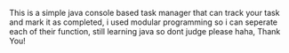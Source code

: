 This is a simple java console based task manager that can track your task and mark it as completed, i used modular programming so i can seperate each of their function, still learning java so dont judge please haha, Thank You!
